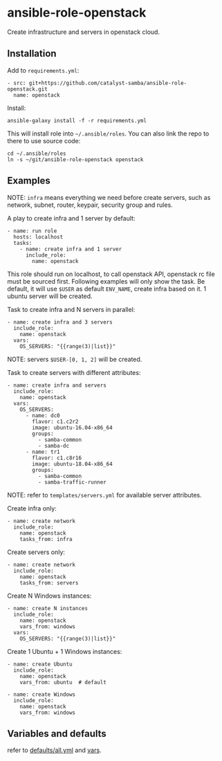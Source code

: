 # ansible-role-openstack

Create infrastructure and servers in openstack cloud.

## Installation

Add to `requirements.yml`:

    - src: git+https://github.com/catalyst-samba/ansible-role-openstack.git
      name: openstack

Install:

    ansible-galaxy install -f -r requirements.yml

This will install role into `~/.ansible/roles`.
You can also link the repo to there to use source code:

    cd ~/.ansible/roles
    ln -s ~/git/ansible-role-openstack openstack

## Examples

NOTE: `infra` means everything we need before create servers,
such as network, subnet, router, keypair, security group and rules.

A play to create infra and 1 server by default:

    - name: run role
      hosts: localhost
      tasks:
        - name: create infra and 1 server
          include_role:
            name: openstack

This role should run on localhost, to call openstack API, openstack rc file must be sourced first.
Following examples will only show the task.
Be default, it will use `$USER` as default `ENV_NAME`, create infra based on it.
1 ubuntu server will be created.

Task to create infra and N servers in parallel:

    - name: create infra and 3 servers
      include_role:
        name: openstack
      vars:
        OS_SERVERS: "{{range(3)|list}}"

NOTE: servers `$USER-[0, 1, 2]` will be created.

Task to create servers with different attributes:

    - name: create infra and servers
      include_role:
        name: openstack
      vars:
        OS_SERVERS:
          - name: dc0
            flavor: c1.c2r2
            image: ubuntu-16.04-x86_64
            groups:
              - samba-common
              - samba-dc
          - name: tr1
            flavor: c1.c8r16
            image: ubuntu-18.04-x86_64
            groups:
              - samba-common
              - samba-traffic-runner

NOTE: refer to `templates/servers.yml` for available server attributes.

Create infra only:

    - name: create network
      include_role:
        name: openstack
        tasks_from: infra

Create servers only:

    - name: create network
      include_role:
        name: openstack
        tasks_from: servers

Create N Windows instances:

    - name: create N instances
      include_role:
        name: openstack
        vars_from: windows
      vars:
        OS_SERVERS: "{{range(3)|list}}"

Create 1 Ubuntu + 1 Windows instances:

    - name: create Ubuntu
      include_role:
        name: openstack
        vars_from: ubuntu  # default

    - name: create Windows
      include_role:
        name: openstack
        vars_from: windows

## Variables and defaults

refer to [defaults/all.yml](defaults/all.yml) and [vars](vars).


